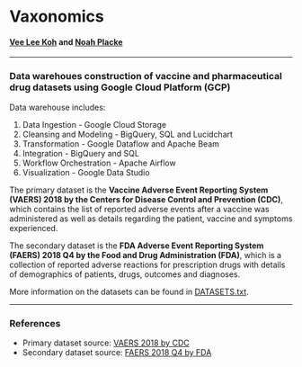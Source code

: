 # Vaxonomics
#### <a href='https://github.com/VeeLeeKoh'>Vee Lee Koh</a> and <a href='https://github.com/noahplacke'>Noah Placke</a> 
---
### Data warehoues construction of vaccine and pharmaceutical drug datasets using Google Cloud Platform (GCP)
Data warehouse includes:
<ol>
  <li> Data Ingestion - Google Cloud Storage </li>
  <li> Cleansing and Modeling - BigQuery, SQL and Lucidchart </li>
  <li> Transformation - Google Dataflow and Apache Beam </li>
  <li> Integration - BigQuery and SQL </li>
  <li> Workflow Orchestration - Apache Airflow </li>
  <li> Visualization - Google Data Studio </li>
</ol>

The primary dataset is the **Vaccine Adverse Event Reporting System (VAERS) 2018 by the Centers for Disease Control and Prevention (CDC)**, which contains the list of reported adverse events after a vaccine was administered as well as details regarding the patient, vaccine and symptoms experienced.

The secondary dataset is the **FDA Adverse Event Reporting System (FAERS) 2018 Q4 by the Food and Drug Administration (FDA)**, which is a collection of reported adverse reactions for prescription drugs with details of demographics of patients, drugs, outcomes and diagnoses.

More information on the datasets can be found in <a href='DATASETS.txt'>DATASETS.txt</a>.

---
### References
- Primary dataset source: <a href='https://vaers.hhs.gov/data/datasets.html'> VAERS 2018 by CDC </a>
- Secondary dataset source: <a href='https://data.nber.org/data/fda-adverse-event-reporting-system-faers-data.html'> FAERS 2018 Q4 by FDA </a>
